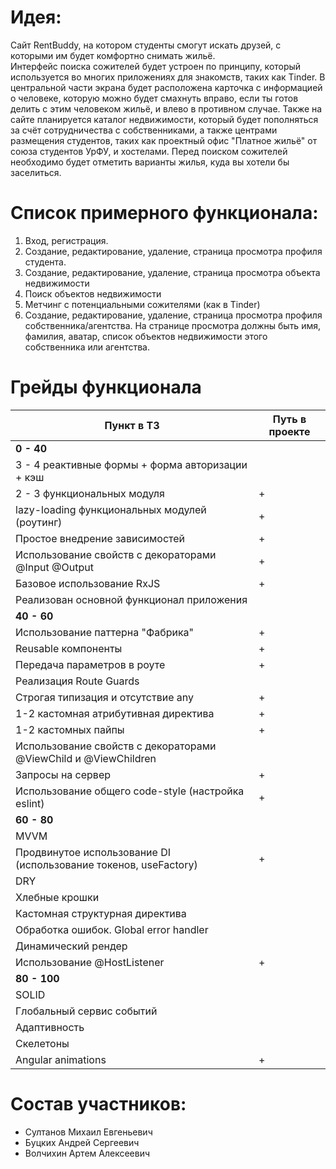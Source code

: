 # Идея:
Cайт RentBuddy, на котором студенты смогут искать друзей, с которыми им будет комфортно снимать жильё.  
Интерфейс поиска сожителей будет устроен по принципу, который используется во многих приложениях для знакомств, таких как Tinder. В центральной части экрана будет расположена карточка с информацией о человеке, которую можно будет смахнуть вправо, если ты готов делить с этим человеком жильё, и влево в противном случае. Также на сайте планируется каталог недвижимости, который будет пополняться за счёт сотрудничества с собственниками, а также центрами размещения студентов, таких как проектный офис "Платное жильё" от союза студентов УрФУ, и хостелами. Перед поиском сожителей необходимо будет отметить варианты жилья, куда вы хотели бы заселиться.

# Список примерного функционала:
1. Вход, регистрация.
2. Создание, редактирование, удаление, страница просмотра профиля студента.
3. Создание, редактирование, удаление, страница просмотра объекта недвижимости
4. Поиск объектов недвижимости
5. Метчинг с потенциальными сожителями (как в Tinder)
6. Создание, редактирование, удаление, страница просмотра профиля собственника/агентства. На странице просмотра должны быть имя, фамилия, аватар, список объектов недвижимости этого собственника или агентства.  

# Грейды функционала 
| Пункт в ТЗ                                         | Путь в проекте |
| -------------------------------------------------- | -------------- |
| **0 - 40**                                                          |
| 3 - 4 реактивные формы + форма авторизации + кэш   |                |
| 2 - 3 функциональных модуля                        |        +       |
| lazy-loading функциональных модулей (роутинг)      |        +       |
| Простое внедрение зависимостей                     |        +       |
| Использование свойств с декораторами @Input @Output|        +       |
| Базовое использование RxJS                         |        +       |
| Реализован основной функционал приложения          |                |
| **40 - 60**                                                         |
| Использование паттерна "Фабрика"                   |        +       |
| Reusable компоненты                                |        +       |
| Передача параметров в роуте                        |        +       |
| Реализация Route Guards                            |                |
| Строгая типизация и отсутствие any                 |        +       |
| 1-2 кастомная атрибутивная директива               |        +       |
| 1-2 кастомных пайпы                                |        +       |
| Использование свойств с декораторами @ViewChild и @ViewChildren |                |
| Запросы на сервер                                  |        +       |
| Использование общего code-style (настройка eslint) |        +       |
| **60 - 80**                                                         |
| MVVM                                               |                |
| Продвинутое использование DI (использование токенов, useFactory) |      +         |
| DRY                                                |                |
| Хлебные крошки                                     |                |
| Кастомная структурная директива                    |                |
| Обработка ошибок. Global error handler             |                |
| Динамический рендер                                |                |
| Использование @HostListener                        |        +       |
| **80 - 100**                                                         |
| SOLID                                              |                |
| Глобальный сервис событий                          |                |
| Адаптивность                                       |                |
| Скелетоны                                          |                |
| Angular animations                                 |       +        |


# Состав участников:
* Султанов Михаил Евгеньевич
* Буцких Андрей Сергеевич
* Волчихин Артем Алексеевич
